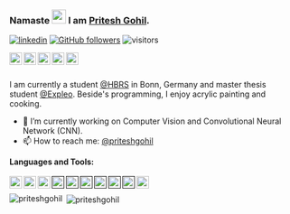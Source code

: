 ### Namaste <img src="https://media.giphy.com/media/WqR7WfQVrpXNcmrm81/giphy.gif" width="25px"> I am [Pritesh Gohil](https://priteshgohil.github.io).

[![linkedin](https://img.shields.io/badge/LinkedIn-blue?style=flat&logo=linkedin&labelColor=blue)](https://www.linkedin.com/in/priteshbgohil)
[![GitHub followers](https://img.shields.io/github/followers/priteshgohil?label=Follow&style=social)](https://github.com/priteshgohil)
![visitors](https://visitor-badge.glitch.me/badge?page_id=priteshgohil.visitor-badge)

<a href="https://medium.com/@priteshbgohil">
  <img align="left" alt="Pritesh Gohil" width="22px" src="https://cdn.jsdelivr.net/npm/simple-icons@v3/icons/medium.svg" />
</a>
<a href="https://www.instagram.com/pixel_ryb/">
  <img align="left" alt="Pritesh's Instagram" width="22px" src="https://cdn.jsdelivr.net/npm/simple-icons@v3/icons/instagram.svg" />
</a>
<a href="https://www.xing.com/profile/Pritesh_Gohil/cv">
  <img align="left" alt="Pritesh's Xing" width="22px" src="https://cdn.jsdelivr.net/npm/simple-icons@v3/icons/xing.svg" />
</a>
<a href="https://www.researchgate.net/profile/Pritesh_Gohil">
  <img align="left" alt="Pritesh's Xing" width="22px" src="https://cdn.jsdelivr.net/npm/simple-icons@v3/icons/researchgate.svg" />
</a>
<a href="https://stackoverflow.com/users/10451749/pritesh-gohil?tab=profile">
  <img align="left" alt="Pritesh's Xing" width="22px" src="https://cdn.jsdelivr.net/npm/simple-icons@v3/icons/stackoverflow.svg" />
</a>
<br />
<br />

I am currently a student [@HBRS](https://www.h-brs.de/) in Bonn, Germany and master thesis student [@Expleo](https://de.expleogroup.com/de/). Beside's programming, I enjoy acrylic painting and cooking.

- 🔭 I’m currently working on Computer Vision and Convolutional Neural Network (CNN).
- 📫 How to reach me: [@priteshgohil](https://www.linkedin.com/in/priteshbgohil)

**Languages and Tools:**  
<br />
<a href="https://www.docker.com/get-started">
  <img align="left" alt="Pritesh's Xing" width="22px" src="https://cdn.jsdelivr.net/npm/simple-icons@v3/icons/docker.svg" />
</a>
<a href="https://www.github.com/priteshgohil">
  <img align="left" alt="Pritesh's Xing" width="22px" src="https://cdn.jsdelivr.net/npm/simple-icons@v3/icons/github.svg" />
</a>
<a href="https://discuss.pytorch.org/u/pritesh_gohil/summary">
  <img align="left" alt="Pritesh's Xing" width="22px" src="https://cdn.jsdelivr.net/npm/simple-icons@v3/icons/pytorch.svg" />
</a>
<a href="">
  <img align="left" alt="Pritesh's Xing" width="22px" src="https://cdn.jsdelivr.net/npm/simple-icons@v3/icons/c.svg" />
</a>
</a>
<a href="">
  <img align="left" alt="Pritesh's Xing" width="22px" src="https://cdn.jsdelivr.net/npm/simple-icons@v3/icons/python.svg" />
</a>
</a>
<a href="">
  <img align="left" alt="Pritesh's Xing" width="22px" src="https://cdn.jsdelivr.net/npm/simple-icons@v3/icons/java.svg" />
</a>
</a>
<a href="">
  <img align="left" alt="Pritesh's Xing" width="22px" src="https://cdn.jsdelivr.net/npm/simple-icons@v3/icons/linux.svg" />
</a>
</a>
<a href="">
  <img align="left" alt="Pritesh's Xing" width="22px" src="https://cdn.jsdelivr.net/npm/simple-icons@v3/icons/windows.svg" />
</a>
</a>
<a href="">
  <img align="left" alt="Pritesh's Xing" width="22px" src="https://cdn.jsdelivr.net/npm/simple-icons@v3/icons/microsoft.svg" />
</a>
</a>
<a href="https://de.wikipedia.org/wiki/LaTeX">
  <img align="left" alt="Pritesh's Xing" width="22px" src="https://cdn.jsdelivr.net/npm/simple-icons@v3/icons/latex.svg" />
</a>
<br />



<p><img align="left" src="https://github-readme-stats.vercel.app/api/top-langs/?username=priteshgohil&layout=compact&hide=html" alt="priteshgohil" /></p>
<p>&nbsp;<img align="center" src="https://github-readme-stats.vercel.app/api?username=priteshgohil&show_icons=true" alt="priteshgohil" /></p>
